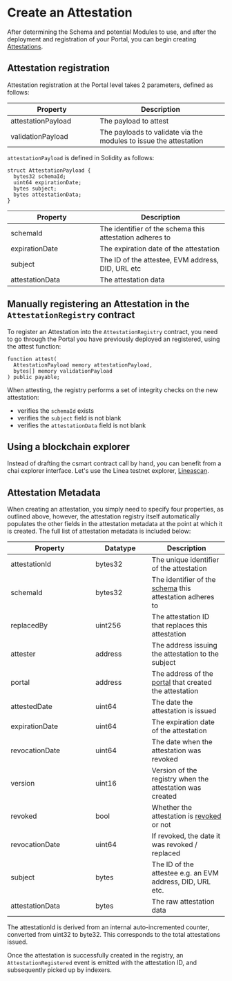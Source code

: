 # Create an Attestation

After determining the Schema and potential Modules to use, and after the deployment and registration of your Portal, you can begin creating [Attestations](../../core-concepts/attestations.md).

## Attestation registration

Attestation registration at the Portal level takes 2 parameters, defined as follows:

<table><thead><tr><th width="190.54206896551727">Property</th><th>Description</th></tr></thead><tbody><tr><td>attestationPayload</td><td>The payload to attest</td></tr><tr><td>validationPayload</td><td>The payloads to validate via the modules to issue the attestation</td></tr></tbody></table>

`attestationPayload` is defined in Solidity as follows:

```solidity
struct AttestationPayload {
  bytes32 schemaId;
  uint64 expirationDate;
  bytes subject;
  bytes attestationData;
}
```

<table><thead><tr><th width="190.54206896551727">Property</th><th>Description</th></tr></thead><tbody><tr><td>schemaId</td><td>The identifier of the schema this attestation adheres to</td></tr><tr><td>expirationDate</td><td>The expiration date of the attestation</td></tr><tr><td>subject</td><td>The ID of the attestee, EVM address, DID, URL etc</td></tr><tr><td>attestationData</td><td>The attestation data</td></tr></tbody></table>

## Manually registering an Attestation in the `AttestationRegistry` contract

To register an Attestation into the `AttestationRegistry` contract, you need to go through the Portal you have previously deployed an registered, using the attest function:

```solidity
function attest(
  AttestationPayload memory attestationPayload,
  bytes[] memory validationPayload
) public payable;
```

When attesting, the registry performs a set of integrity checks on the new attestation:

* verifies the `schemaId` exists
* verifies the `subject` field is not blank
* verifies the `attestationData` field is not blank

## Using a blockchain explorer

Instead of drafting the csmart contract call by hand, you can benefit from a chai explorer interface. Let's use the Linea testnet explorer, [Lineascan](https://goerli.lineascan.build/).



## Attestation Metadata

When creating an attestation, you simply need to specify four properties, as outlined above, however, the attestation registry itself automatically populates the other fields in the attestation metadata at the point at which it is created. The full list of attestation metadata is included below:

<table><thead><tr><th width="180.54206896551727">Property</th><th width="114.33333333333331">Datatype</th><th>Description</th></tr></thead><tbody><tr><td>attestationId</td><td>bytes32</td><td>The unique identifier of the attestation</td></tr><tr><td>schemaId</td><td>bytes32</td><td>The identifier of the <a href="../../core-concepts/schemas.md">schema</a> this attestation adheres to</td></tr><tr><td>replacedBy</td><td>uint256</td><td>The attestation ID that replaces this attestation</td></tr><tr><td>attester</td><td>address</td><td>The address issuing the attestation to the subject</td></tr><tr><td>portal</td><td>address</td><td>The address of the <a href="../../core-concepts/portals.md">portal</a> that created the attestation</td></tr><tr><td>attestedDate</td><td>uint64</td><td>The date the attestation is issued</td></tr><tr><td>expirationDate</td><td>uint64</td><td>The expiration date of the attestation</td></tr><tr><td>revocationDate</td><td>uint64</td><td>The date when the attestation was revoked</td></tr><tr><td>version</td><td>uint16</td><td>Version of the registry when the attestation was created</td></tr><tr><td>revoked</td><td>bool</td><td>Whether the attestation is <a href="revoke-an-attestation.md">revoked</a> or not</td></tr><tr><td>revocationDate</td><td>uint64</td><td>If revoked, the date it was revoked / replaced</td></tr><tr><td>subject</td><td>bytes</td><td>The ID of the attestee e.g. an EVM address, DID, URL etc.</td></tr><tr><td>attestationData</td><td>bytes</td><td>The raw attestation data</td></tr></tbody></table>

The attestationId is derived from an internal auto-incremented counter, converted from uint32 to byte32. This corresponds to the total attestations issued.

Once the attestation is successfully created in the registry, an `AttestationRegistered` event is emitted with the attestation ID, and subsequently picked up by indexers.
